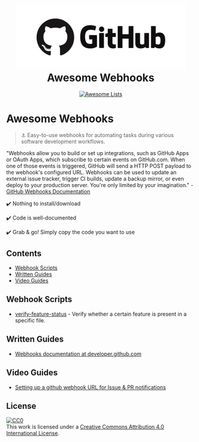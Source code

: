 <h1 align="center">
  <a href="https://developer.github.com/webhooks/">
  <img width="455" src="https://github.com/compscilauren/awesome-webhooks/blob/master/github-logo.png" alt="Awesome Webhooks"></a><br>Awesome Webhooks
</h1>

<p align="center"><a href="https://awesome.re"><img src="https://awesome.re/badge-flat2.svg" alt="Awesome Lists"></a></p>

# Awesome Webhooks

> :anchor: Easy-to-use webhooks for automating tasks during various software development workflows.

"Webhooks allow you to build or set up integrations, such as GitHub Apps or OAuth Apps, which subscribe to certain events on GitHub.com. When one of those events is triggered, GitHub will send a HTTP POST payload to the webhook's configured URL. Webhooks can be used to update an external issue tracker, trigger CI builds, update a backup mirror, or even deploy to your production server. You're only limited by your imagination." - [GitHub Webhooks Documentation](https://developer.github.com/webhooks/)

:heavy_check_mark: Nothing to install/download

:heavy_check_mark: Code is well-documented

:heavy_check_mark: Grab & go! Simply copy the code you want to use

## Contents

- [Webhook Scripts](#webhook-scripts)
- [Written Guides](#written-guides)
- [Video Guides](#video-guides)

## Webhook Scripts

- [verify-feature-status](https://github.com/CompSciLauren/awesome-webhooks/blob/master/verify-feature-status.js) - Verify whether a certain feature is present in a specific file.

## Written Guides

- [Webhooks documentation at developer.github.com](https://developer.github.com/webhooks/)

## Video Guides

- [Setting up a github webhook URL for Issue & PR notifications](https://www.youtube.com/watch?v=b_DVXgiByec)

## License

[![CC0](http://mirrors.creativecommons.org/presskit/buttons/88x31/svg/cc-zero.svg)](https://creativecommons.org/publicdomain/zero/1.0/)<br />This work is licensed under a <a rel="license" href="http://creativecommons.org/licenses/by/4.0/">Creative Commons Attribution 4.0 International License</a>.